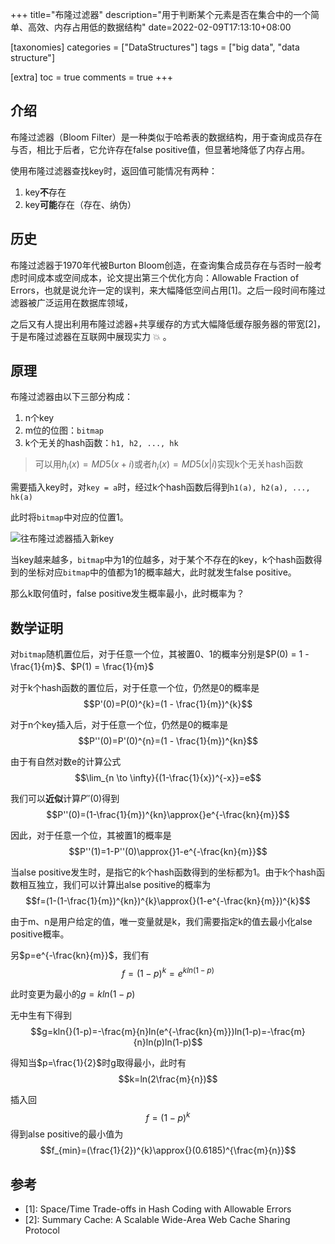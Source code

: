 +++
title="布隆过滤器"
description="用于判断某个元素是否在集合中的一个简单、高效、内存占用低的数据结构"
date=2022-02-09T17:13:10+08:00

[taxonomies]
categories = ["DataStructures"]
tags = ["big data", "data structure"]

[extra]
toc = true
comments = true
+++

## 介绍

布隆过滤器（Bloom Filter）是一种类似于哈希表的数据结构，用于查询成员存在与否，相比于后者，它允许存在false positive值，但显著地降低了内存占用。

使用布隆过滤器查找key时，返回值可能情况有两种：

1. key**不**存在
2. key**可能**存在（存在、纳伪）

## 历史

布隆过滤器于1970年代被Burton Bloom创造，在查询集合成员存在与否时一般考虑时间成本或空间成本，论文提出第三个优化方向：Allowable Fraction of Errors，也就是说允许一定的误判，来大幅降低空间占用[1]。之后一段时间布隆过滤器被广泛运用在数据库领域，

之后又有人提出利用布隆过滤器+共享缓存的方式大幅降低缓存服务器的带宽[2]，于是布隆过滤器在互联网中展现实力 :collision: 。

## 原理

布隆过滤器由以下三部分构成：

1. n个key
2. m位的位图：`bitmap`
3. k个无关的hash函数：`h1, h2, ..., hk`

> 可以用$h_{i}(x)=MD5(x+i)$或者$h_{i}(x)=MD5(x|i)$实现k个无关hash函数

需要插入key时，对`key = a`时，经过k个hash函数后得到`h1(a), h2(a), ..., hk(a)`

此时将`bitmap`中对应的位置1。

![往布隆过滤器插入新key](https://raw.githubusercontent.com/oliverdding/imaw.io/main/inserting-key-into-bloom-filter.drawio.svg)

当key越来越多，`bitmap`中为1的位越多，对于某个不存在的key，k个hash函数得到的坐标对应`bitmap`中的值都为1的概率越大，此时就发生false positive。

那么k取何值时，false positive发生概率最小，此时概率为？

## 数学证明

对`bitmap`随机置位后，对于任意一个位，其被置0、1的概率分别是$P(0) = 1 - \frac{1}{m}$、$P(1) = \frac{1}{m}$

对于k个hash函数的置位后，对于任意一个位，仍然是0的概率是$$P'(0)=P(0)^{k}=(1 - \frac{1}{m})^{k}$$

对于n个key插入后，对于任意一个位，仍然是0的概率是$$P''(0)=P'(0)^{n}=(1 - \frac{1}{m})^{kn}$$

由于有自然对数e的计算公式$$\lim_{n \to \infty}{(1-\frac{1}{x})^{-x}}=e$$

我们可以**近似**计算$P''(0)$得到$$P''(0)=(1-\frac{1}{m})^{kn}\approx{}e^{-\frac{kn}{m}}$$

因此，对于任意一个位，其被置1的概率是$$P''(1)=1-P''(0)\approx{}1-e^{-\frac{kn}{m}}$$

当alse positive发生时，是指它的k个hash函数得到的坐标都为1。由于k个hash函数相互独立，我们可以计算出alse positive的概率为$$f=(1-(1-\frac{1}{m})^{kn})^{k}\approx{}(1-e^{-\frac{kn}{m}})^{k}$$

由于m、n是用户给定的值，唯一变量就是k，我们需要指定k的值去最小化alse positive概率。

另$p=e^{-\frac{kn}{m}}$，我们有$$f=(1-p)^{k}=e^{kln(1-p)}$$

此时变更为最小的$g=kln(1-p)$

无中生有下得到$$g=kln{}(1-p)=-\frac{m}{n}ln(e^{-\frac{kn}{m}})ln(1-p)=-\frac{m}{n}ln(p)ln(1-p)$$

得知当$p=\frac{1}{2}$时g取得最小，此时有$$k=ln(2\frac{m}{n})$$

插入回$$f=(1-p)^{k}$$得到alse positive的最小值为$$f_{min}=(\frac{1}{2})^{k}\approx{}(0.6185)^{\frac{m}{n}}$$

## 参考

- [1]: Space/Time Trade-offs in Hash Coding with Allowable Errors
- [2]: Summary Cache: A Scalable Wide-Area Web Cache Sharing Protocol 
